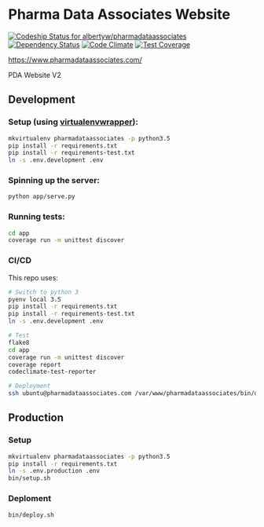 # Pharma Data Associates Website

[ ![Codeship Status for albertyw/pharmadataassociates](https://codeship.com/projects/7e5b4e40-3428-0134-823e-26e7891ba113/status?branch=master)](https://codeship.com/projects/164911)
[![Dependency Status](https://gemnasium.com/badges/github.com/albertyw/pharmadataassociates.svg)](https://gemnasium.com/github.com/albertyw/pharmadataassociates)
[![Code Climate](https://codeclimate.com/github/albertyw/pharmadataassociates/badges/gpa.svg)](https://codeclimate.com/github/albertyw/pharmadataassociates)
[![Test Coverage](https://codeclimate.com/github/albertyw/pharmadataassociates/badges/coverage.svg)](https://codeclimate.com/github/albertyw/pharmadataassociates/coverage)

https://www.pharmadataassociates.com/

PDA Website V2

Development
-----------

### Setup (using [virtualenvwrapper](https://virtualenvwrapper.readthedocs.io/en/latest/)):

```bash
mkvirtualenv pharmadataassociates -p python3.5
pip install -r requirements.txt
pip install -r requirements-test.txt
ln -s .env.development .env
```

### Spinning up the server:

```bash
python app/serve.py
```

### Running tests:

```bash
cd app
coverage run -m unittest discover
```

### CI/CD

This repo uses:

```bash
# Switch to python 3
pyenv local 3.5
pip install -r requirements.txt
pip install -r requirements-test.txt
ln -s .env.development .env

# Test
flake8
cd app
coverage run -m unittest discover
coverage report
codeclimate-test-reporter

# Deployment
ssh ubuntu@pharmadataassociates.com /var/www/pharmadataassociates/bin/deploy.sh
```

Production
----------

### Setup

```bash
mkvirtualenv pharmadataassociates -p python3.5
pip install -r requirements.txt
ln -s .env.production .env
bin/setup.sh
```

### Deploment

```bash
bin/deploy.sh
```
